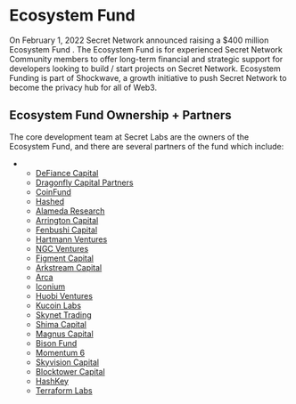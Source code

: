 # Ecosystem Fund

On February 1, 2022 Secret Network announced raising a $400 million Ecosystem Fund . The Ecosystem Fund is for experienced Secret Network Community members to offer long-term financial and strategic support for developers looking to build / start projects on Secret Network. Ecosystem Funding is part of Shockwave, a growth initiative to push Secret Network to become the privacy hub for all of Web3.&#x20;

## &#x20;Ecosystem Fund Ownership + Partners&#x20;

The core development team at Secret Labs are the owners of the Ecosystem Fund, and there are several partners of the fund which include:&#x20;

*
  * [DeFiance Capital](https://www.defiance.capital/?ref=hackernoon.com)
  * [Dragonfly Capital Partners](https://www.dcp.capital/?ref=hackernoon.com)
  * [CoinFund](https://www.coinfund.io/?ref=hackernoon.com)
  * [Hashed](https://www.hashed.com/?ref=hackernoon.com)
  * [Alameda Research](https://www.alameda-research.com/?ref=hackernoon.com)
  * [Arrington Capital](https://arringtonxrpcapital.com/?ref=hackernoon.com)
  * [Fenbushi Capital](https://www.fenbushicapital.vc/?ref=hackernoon.com)
  * [Hartmann Ventures](https://www.hartmann-capital.com/?ref=hackernoon.com)
  * [NGC Ventures](https://www.ngc.fund/?ref=hackernoon.com)
  * [Figment Capital](https://www.figment.io/?ref=hackernoon.com)
  * [Arkstream Capital](https://arkstream.capital/?ref=hackernoon.com)
  * [Arca](https://www.ar.ca/?ref=hackernoon.com)
  * [Iconium](https://www.iconium.it/?ref=hackernoon.com)
  * [Huobi Ventures](https://www.huobi.com/en-us/capital/?ref=hackernoon.com)
  * [Kucoin Labs](https://kucoin.com/?ref=hackernoon.com)
  * [Skynet Trading](https://skynettrading.com/?ref=hackernoon.com)
  * [Shima Capital](https://shima.capital/?ref=hackernoon.com)
  * [Magnus Capital](https://magnusdigitalassets.com/?ref=hackernoon.com)
  * [Bison Fund](https://bison.fund/?ref=hackernoon.com)
  * [Momentum 6](https://momentum6.com/venture?ref=hackernoon.com)
  * [Skyvision Capital](https://www.skyvisioncapital.com/?ref=hackernoon.com)
  * [Blocktower Capital](https://www.blocktower.com/?ref=hackernoon.com)
  * [HashKey](https://capital.hashkey.com/?ref=hackernoon.com)
  * [Terraform Labs](https://www.terra.money/?ref=hackernoon.com)
